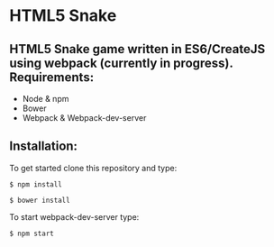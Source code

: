 # HTML5 Snake

HTML5 Snake game written in ES6/CreateJS using webpack (currently in progress).
Requirements:
------
+ Node & npm
+ Bower
+ Webpack & Webpack-dev-server

Installation:
------
To get started clone this repository and type:

``
$ npm install
``

``
$ bower install
``

To start webpack-dev-server type:

``
$ npm start
``
